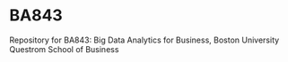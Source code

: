 # BA843
Repository for BA843: Big Data Analytics for Business, Boston University Questrom School of Business
